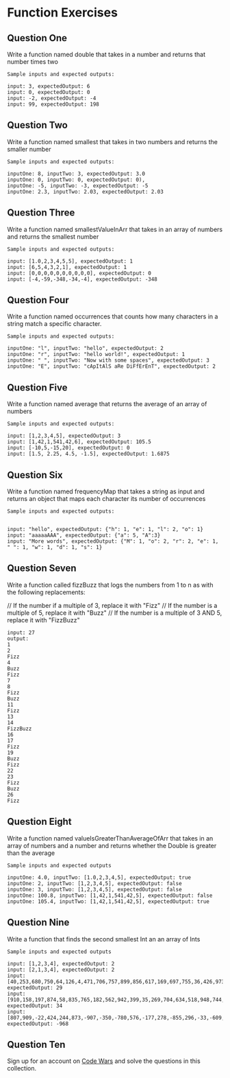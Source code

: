 # Function Exercises

## Question One

Write a function named double that takes in a number and returns that number times two


```
Sample inputs and expected outputs:

input: 3, expectedOutput: 6
input: 0, expectedOutput: 0
input: -2, expectedOutput: -4
input: 99, expectedOutput: 198
```

## Question Two

Write a function named smallest that takes in two numbers and returns the smaller number

```
Sample inputs and expected outputs:

inputOne: 8, inputTwo: 3, expectedOutput: 3.0
inputOne: 0, inputTwo: 0, expectedOutput: 0),
inputOne: -5, inputTwo: -3, expectedOutput: -5
inputOne: 2.3, inputTwo: 2.03, expectedOutput: 2.03
```

## Question Three

Write a function named smallestValueInArr that takes in an array of numbers and returns the smallest number


```
Sample inputs and expected outputs:

input: [1.0,2,3,4,5,5], expectedOutput: 1
input: [6,5,4,3,2,1], expectedOutput: 1
input: [0,0,0,0,0,0,0,0,0,0], expectedOutput: 0
input: [-4,-59,-348,-34,-4], expectedOutput: -348
```

## Question Four

Write a function named occurrences that counts how many characters in a string match a specific character.

```
Sample inputs and expected outputs:

inputOne: "l", inputTwo: "hello", expectedOutput: 2
inputOne: "r", inputTwo: "hello world!", expectedOutput: 1
inputOne: " ", inputTwo: "Now with some spaces", expectedOutput: 3
inputOne: "E", inputTwo: "cApItAlS aRe DiFfErEnT", expectedOutput: 2
```

## Question Five

Write a function named average that returns the average of an array of numbers

```
Sample inputs and expected outputs:

input: [1,2,3,4,5], expectedOutput: 3
input: [1,42,1,541,42,6], expectedOutput: 105.5
input: [-10,5,-15,20], expectedOutput: 0
input: [1.5, 2.25, 4.5, -1.5], expectedOutput: 1.6875
```


## Question Six

Write a function named frequencyMap that takes a string as input and returns an object that maps each character its number of occurrences

```
Sample inputs and expected outputs:


input: "hello", expectedOutput: {"h": 1, "e": 1, "l": 2, "o": 1}
input: "aaaaaAAA", expectedOutput: {"a": 5, "A":3}
input: "More words", expectedOutput: {"M": 1, "o": 2, "r": 2, "e": 1, " ": 1, "w": 1, "d": 1, "s": 1}
```

## Question Seven

Write a function called fizzBuzz that logs the numbers from 1 to n as with the following replacements:

// If the number if a multiple of 3, replace it with "Fizz"
// If the number is a multiple of 5, replace it with "Buzz"
// If the number is a multiple of 3 AND 5, replace it with "FizzBuzz"

```
input: 27
output:
1
2
Fizz
4
Buzz
Fizz
7
8
Fizz
Buzz
11
Fizz
13
14
FizzBuzz
16
17
Fizz
19
Buzz
Fizz
22
23
Fizz
Buzz
26
Fizz
```

## Question Eight

Write a function named valueIsGreaterThanAverageOfArr that takes in an array of numbers and a number and returns whether the Double is greater than the average

```
Sample inputs and expected outputs

inputOne: 4.0, inputTwo: [1.0,2,3,4,5], expectedOutput: true
inputOne: 2, inputTwo: [1,2,3,4,5], expectedOutput: false
inputOne: 3, inputTwo: [1,2,3,4,5], expectedOutput: false
inputOne: 100.8, inputTwo: [1,42,1,541,42,5], expectedOutput: false
inputOne: 105.4, inputTwo: [1,42,1,541,42,5], expectedOutput: true
```

## Question Nine

Write a function that finds the second smallest Int an an array of Ints

```
Sample inputs and expected outputs

input: [1,2,3,4], expectedOutput: 2
input: [2,1,3,4], expectedOutput: 2
input: [40,253,680,750,64,126,4,471,706,757,899,856,617,169,697,755,36,426,973,107,299,360,201,313,801,61,241,911,992,354,108,341,170,949,333,937,933,512,568,379,995,29,637,417,793,763,47,387,166,135,259,400,406,141,271,194,263,171,992,508,953,176,990,544,491,488,691,406,911,751,519,732,907,403,328,110,348,669,112,719,852,671,447,619,928,847,630,711,371,143,277,405,210,266,241,379,265,213,331,780], expectedOutput: 29
input: [910,158,197,874,58,835,765,182,562,942,399,35,269,704,634,518,948,744,786,181,801,952,175,97,222,705,121,928,126,35,346,174,214,906,906,886,245,34,239,376,34,902,355,528,844,265,796,27,721,905,877,567,911,223,472,132,426,359,617,402,89,144,976,774,961,386,380,75,504,854,862,101,271,914,673,288,844,633,40,477,346,479,727,62,604,523,852,789,234,374,156,855,819,422,741,543,994,587,37,100], expectedOutput: 34
input: [807,909,-22,424,244,873,-907,-350,-780,576,-177,278,-855,296,-33,-609,-664,-126,-469,-57,-376,-424,-477,-795,-481,-806,545,727,-879,210,-114,-783,-156,45,781,369,35,900,904,-2,168,489,-329,608,-287,40,442,362,-560,236,-583,698,544,-154,478,535,-397,363,470,-49,49,631,-62,-293,-419,-528,753,-809,-48,-888,606,-889,-908,672,-783,-921,-198,-428,701,-30,106,500,-106,199,-793,392,873,330,366,45,840,649,-135,-850,174,-338,901,-753,402,-62,554,-579,863,955,-999,-13,851,760,-523,-968,225,-173,-605,-759,306,657,844,168,-270,883,963,-835,624,570,705,333,-293,283,382,926,839,264,602,-940,160,-369,-770,-792,722,321,88,-176,-911,203,486,-175,-529,187,-668,518,-282,162,-165,-34,544,538,-828,-562,-154,591,345,-241,962,801,-632,-921,-710,588,-642,113,128,-242,56,716,-709,232,-870,241,-612,-583,-199,762,-601,-410,-896,-493,664,531,-613,-285,-951,-589,243,819,-195,911,-701,-368,-85,-316], expectedOutput: -968
```

## Question Ten

Sign up for an account on [Code Wars](https://www.codewars.com/collections/javascript-basics-2) and solve the questions in this collection.
